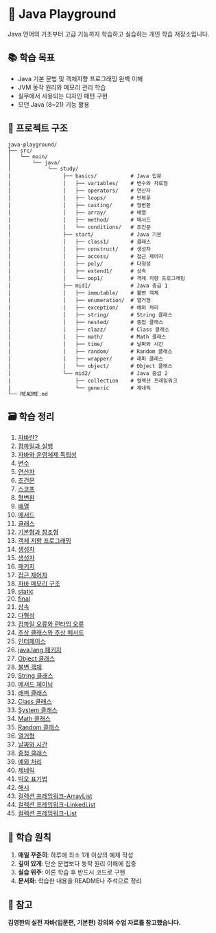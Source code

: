 # 🎯 Java Playground

Java 언어의 기초부터 고급 기능까지 학습하고 실습하는 개인 학습 저장소입니다.

## 📚 학습 목표

- Java 기본 문법 및 객체지향 프로그래밍 완벽 이해
- JVM 동작 원리와 메모리 관리 학습
- 실무에서 사용되는 디자인 패턴 구현
- 모던 Java (8~21) 기능 활용

## 📁 프로젝트 구조

```
java-playground/
├── src/
│   └── main/
│       └── java/
│            └── study/
│                 ├── basics/           # Java 입문
│                 │   ├── variables/    # 변수와 자료형
│                 │   ├── operators/    # 연산자
│                 │   ├── loops/        # 반복문
│                 │   ├── casting/      # 형변환
│                 │   ├── array/        # 배열
│                 │   ├── method/       # 메서드
│                 │   └── conditions/   # 조건문
│                 ├── start/            # Java 기본
│                 │   ├── class1/       # 클래스
│                 │   ├── construct/    # 생성자
│                 │   ├── access/       # 접근 제어자
│                 │   ├── poly/         # 다형성
│                 │   ├── extend1/      # 상속
│                 │   └── oop1/         # 객체 지향 프로그래밍
│                 ├── mid1/             # Java 중급 1
│                 │   ├── immutable/    # 불변 객체
│                 │   ├── enumeration/  # 열거형
│                 │   ├── exception/    # 예외 처리
│                 │   ├── string/       # String 클래스
│                 │   ├── nested/       # 중첩 클래스
│                 │   ├── clazz/        # Class 클래스
│                 │   ├── math/         # Math 클래스
│                 │   ├── time/         # 날짜와 시간
│                 │   ├── random/       # Random 클래스
│                 │   ├── wrapper/      # 래퍼 클래스
│                 │   └── object/       # Object 클래스
│                 └── mid2/             # Java 중급 2
│                     ├── collection    # 컬렉션 프레임워크
│                     └── generic       # 제네릭  
└── README.md

```

## 🗃️ 학습 정리

1. [자바란?](https://www.notion.so/27a8e70ba5ff804c8806e5ae21ccbf08?source=copy_link)
2. [컴파일과 실행](https://www.notion.so/27a8e70ba5ff80c79859d46aa0a503f2?source=copy_link)
3. [자바와 운영체제 독립성](https://www.notion.so/27a8e70ba5ff807a9a5ad3e95a85d7bf?source=copy_link)
4. [변수](https://www.notion.so/27a8e70ba5ff807db59ec14c7ccb2dd4?source=copy_link)
5. [연산자](https://www.notion.so/27b8e70ba5ff809f9cf4ef92412d8dcf?source=copy_link)
6. [조건문](https://www.notion.so/27b8e70ba5ff8032a5f0cfab9bc7bc97?source=copy_link)
7. [스코프](https://www.notion.so/27c8e70ba5ff80f1835bfced1bba7440?source=copy_link)
8. [형변환](https://www.notion.so/27c8e70ba5ff8038a4a1db197afb34c8?source=copy_link)
9. [배열](https://www.notion.so/27d8e70ba5ff80f0a4acff7856a37361?source=copy_link)
10. [메서드](https://www.notion.so/27d8e70ba5ff8090b0b5fafad1e90437?source=copy_link)
11. [클래스](https://www.notion.so/27d8e70ba5ff80b0bd54e21507d2f94e?source=copy_link)
12. [기본형과 참조형](https://www.notion.so/27e8e70ba5ff80bf9735d3411f6dffae?source=copy_link)
13. [객체 지향 프로그래밍](https://www.notion.so/Java-27a8e70ba5ff80faaac0c0ced411dc34?source=copy_link)
14. [생성자](https://www.notion.so/27f8e70ba5ff80b18ee6c5189b30446a?source=copy_link)
14. [생성자](https://www.notion.so/27f8e70ba5ff80b18ee6c5189b30446a?source=copy_link)
15. [패키지](https://www.notion.so/27f8e70ba5ff8007a679f0425241ef26?source=copy_link)
16. [접근 제어자](https://www.notion.so/27f8e70ba5ff8080b99defe33b7308a0?source=copy_link)
17. [자바 메모리 구조](https://www.notion.so/27f8e70ba5ff805c94b5d8f898bdf4b4?source=copy_link)
18. [static](https://www.notion.so/static-2808e70ba5ff8081870fd5912e8658f4?source=copy_link)
19. [final](https://www.notion.so/final-2808e70ba5ff80d0b56eec7481f52c3d?source=copy_link)
20. [상속](https://www.notion.so/2808e70ba5ff803bb676d7dc5a493b56?source=copy_link)
21. [다형성](https://www.notion.so/2858e70ba5ff8047badeec5a0bc1fff6?source=copy_link)
22. [컴파일 오류와 런타임 오류](https://www.notion.so/2858e70ba5ff802289abf45ebd60bbf2?source=copy_link)
23. [추상 클래스와 추상 메서드](https://www.notion.so/2858e70ba5ff801ea954ca74e184ab9e?source=copy_link)
24. [인터페이스](https://www.notion.so/2858e70ba5ff807d8dd4e42f96dd13f4?source=copy_link)
25. [java.lang 패키지](https://www.notion.so/java-lang-2868e70ba5ff801684befc604a0b0bc7?source=copy_link)
25. [Object 클래스](https://www.notion.so/Object-2868e70ba5ff80bb98a7d0a128f831de?source=copy_link)
26. [불변 객체](https://www.notion.so/2868e70ba5ff80328d51c37360cbee24?source=copy_link)
27. [String 클래스](https://www.notion.so/String-2868e70ba5ff802387b0d9d5c750da03?source=copy_link)
28. [메서드 체이닝](https://www.notion.so/2868e70ba5ff80eeb9e9fac7c8d5c337?source=copy_link)
29. [래퍼 클래스](https://www.notion.so/2868e70ba5ff808fb5c8e43861d13ada?source=copy_link)
30. [Class 클래스](https://www.notion.so/Class-2878e70ba5ff8043bd86d0d0e112869b?source=copy_link)
31. [System 클래스](https://www.notion.so/System-2878e70ba5ff8017b8d5e5af72374d1d?source=copy_link)
32. [Math 클래스](https://www.notion.so/Math-Random-2878e70ba5ff80bea9bac0754147098d?source=copy_link)
33. [Random 클래스](https://www.notion.so/Random-2878e70ba5ff807f86f5eab6bf02a139?source=copy_link)
34. [열거형](https://www.notion.so/2878e70ba5ff80559012f7ff0ca04d38?source=copy_link)
35. [날짜와 시간](https://www.notion.so/2888e70ba5ff8047a77cc8489c2da449?source=copy_link)
36. [중첩 클래스](https://www.notion.so/28b8e70ba5ff80f79890edc87a32385f?source=copy_link)
37. [예외 처리](https://www.notion.so/28c8e70ba5ff80129bafd07a7dd8ba8b?source=copy_link)
38. [제네릭](https://www.notion.so/28d8e70ba5ff8096b61afecb3086b274?source=copy_link)
39. [빅오 표기법](https://www.notion.so/28e8e70ba5ff80b9903efeb0cd7b3b87?source=copy_link)
40. [해시](https://www.notion.so/2908e70ba5ff80959075fa2807de75ca?source=copy_link)
39. [컬렉션 프레임워크-ArrayList](https://www.notion.so/ArrayList-28e8e70ba5ff808eab0ee57338396ff0?source=copy_link)
40. [컬렉션 프레임워크-LinkedList](https://www.notion.so/LinkedList-28e8e70ba5ff80a8b673ff0608a5859d?source=copy_link)
41. [컬렉션 프레임워크-List](https://www.notion.so/List-28e8e70ba5ff8090bd51fea3490048d1?source=copy_link)

## 🎯 학습 원칙

1. **매일 꾸준히**: 하루에 최소 1개 이상의 예제 작성
2. **깊이 있게**: 단순 문법보다 동작 원리 이해에 집중
3. **실습 위주**: 이론 학습 후 반드시 코드로 구현
5. **문서화**: 학습한 내용을 README나 주석으로 정리

## 📄 참고

**김영한의 실전 자바(입문편, 기본편) 강의와 수업 자료를 참고했습니다.**
